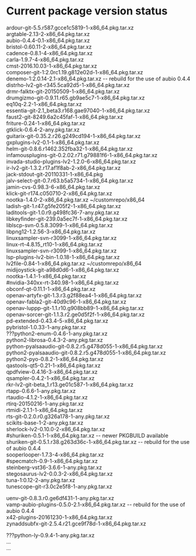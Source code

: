
# Current package version status  

ardour-git-5.5.r587.gcce1c5819-1-x86_64.pkg.tar.xz  
argtable-2.13-2-x86_64.pkg.tar.xz  
aubio-0.4.4-0.1-x86_64.pkg.tar.xz  
bristol-0.60.11-2-x86_64.pkg.tar.xz  
cadence-0.8.1-4-x86_64.pkg.tar.xz  
carla-1.9.7-4-x86_64.pkg.tar.xz  
cmst-2016.10.03-1-x86_64.pkg.tar.xz   
composer-git-1:2.0rc1.19.g812e02d-1-x86_64.pkg.tar.xz  
denemo-1:2.0.14-2.1-x86_64.pkg.tar.xz  -- rebuild for the use of aubio 0.4.4    
distrho-lv2-git-r345.5ca92d5-1-x86_64.pkg.tar.xz  
drmr-falktx-git-20150509-1-x86_64.pkg.tar.xz  
drumgizmo-git-0.9.11.r65.gb9ae5c7-1-x86_64.pkg.tar.xz  
eq10q-2.2-1-x86_64.pkg.tar.xz  
essentia-git-2.1_beta3.r168.gae97040-1-x86_64.pkg.tar.xz  
faust2-git-8249.6a2c45faf-1-x86_64.pkg.tar.xz  
friture-0.24-1-x86_64.pkg.tar.xz    
gtklick-0.6.4-2-any.pkg.tar.xz    
guitarix-git-0.35.2.r26.g249cd194-1-x86_64.pkg.tar.xz  
gxplugins-lv2-0.1-1-x86_64.pkg.tar.xz  
helm-git-0.8.6.r1462.352fba32-1-x86_64.pkg.tar.xz  
infamousplugins-git-0.2.02.r71.g79881f6-1-x86_64.pkg.tar.xz    
invada-studio-plugins-lv2-1.2.0-6-x86_64.pkg.tar.xz  
ir-lv2-git-1.3.2.r17.af1f8ab-2-x86_64.pkg.tar.xz  
jack-stdout-git-20110331-1-x86_64.pkg  
jalv-select-git-0.7.r63.b5a5734-1-x86_64.pkg.tar.xz  
jamin-cvs-0.98.3-6-x86_64.pkg.tar.xz  
klick-git-r174.c050710-2-x86_64.pkg.tar.xz  
nootka-1.4.0-2-x86_64.pkg.tar.xz ~/customrepo/x86_64  
ladish-git-1.r47.g5fe205f2-1-x86_64.pkg.tar.xz  
laditools-git-1.0.r9.g498fc36-7-any.pkg.tar.xz  
libkeyfinder-git-239.0a5ec7f-1-x86_64.pkg.tar.xz  
liblscp-svn-0.5.8.3099-1-x86_64.pkg.tar.xz  
libpng12-1.2.56-3-x86_64.pkg.tar.xz  
linuxsampler-svn-r3099-1-x86_64.pkg.tar.xz  
linux-rt-4.8.15_rt10-1-x86_64.pkg.tar.xz  
linuxsampler-svn-r3099-1-x86_64.pkg.tar.xz  
lsp-plugins-lv2-bin-1.0.18-1-x86_64.pkg.tar.xz  
lv2file-0.84-1-x86_64.pkg.tar.xz ~/customrepo/x86_64  
midijoystick-git-a98d0d6-1-x86_64.pkg.tar.xz  
nootka-1.4.1-1-x86_64.pkg.tar.xz   
#nvidia-340xx-rt-340.98-1-x86_64.pkg.tar.xz  
obconf-qt-0.11.1-1-x86_64.pkg.tar.xz  
openav-artyfx-git-1.3.r3.g2f88ea4-1-x86_64.pkg.tar.xz  
openav-fabla2-git-40d9c96-1-x86_64.pkg.tar.xz  
openav-luppp-git-1.1.r10.g908bb89-1-x86_64.pkg.tar.xz  
openav-sorcer-git-1.1.3.r2.ge0d5f2f-1-x86_64.pkg.tar.xz  
pd-extended-0.43.4-5-x86_64.pkg.tar.xz  
pybristol-1.0.33-1-any.pkg.tar.xz  
???python2-enum-0.4.6-1-any.pkg.tar.xz  
python2-librosa-0.4.3-2-any.pkg.tar.xz    
python-pyalsaaudio-git-0.8.2.r5.g478d055-1-x86_64.pkg.tar.xz   
python2-pyalsaaudio-git-0.8.2.r5.g478d055-1-x86_64.pkg.tar.xz  
python2-pyo-0.8.2-1-x86_64.pkg.tar.xz  
qastools-qt5-0.21-1-x86_64.pkg.tar.xz  
qpdfview-0.4.16-3-x86_64.pkg.tar.xz   
qsampler-0.4.2-1-x86_64.pkg.tar.xz  
rkr-lv2-git-beta_1.r13.ge01c587-1-x86_64.pkg.tar.xz  
rtapp-0.6.6-1-any.pkg.tar.xz  
rtaudio-4.1.2-1-x86_64.pkg.tar.xz  
rtirq-20150216-1-any.pkg.tar.xz  
rtmidi-2.1.1-1-x86_64.pkg.tar.xz  
rts-git-0.2.0.r0.g326a178-1-any.pkg.tar.xz  
scikits-base-1-2-any.pkg.tar.xz   
sherlock-lv2-0.10.0-2-x86_64.pkg.tar.xz  
#shuriken-0.5.1-1-x86_64.pkg.tar.xz -- newer PKGBUILD available  
shuriken-git-0.5.1.r38.g263d36c-1-x86_64.pkg.tar.xz  -- rebuild for the use of aubio 0.4.4      
sooperlooper-1.7.3-4-x86_64.pkg.tar.xz  
#specmatch-0.9-1-x86_64.pkg.tar.xz  
steinberg-vst36-3.6.6-1-any.pkg.tar.xz  
stegosaurus-lv2-0.0.3-2-x86_64.pkg.tar.xz  
tuna-1:0.12-2-any.pkg.tar.xz  
tunescope-git-r3.0c2e5f8-1-any.pkg.tar.xz    
  
uenv-git-0.8.3.r0.ge6df431-1-any.pkg.tar.xz  
vamp-aubio-plugins-0.5.0-2.1-x86_64.pkg.tar.xz -- rebuild for the use of aubio 0.4.4  
x42-plugins-20161230-1-x86_64.pkg.tar.xz  
zynaddsubfx-git-2.5.4.r21.gce9f78d-1-x86_64.pkg.tar.xz  
  
  
    
???python-ly-0.9.4-1-any.pkg.tar.xz  
...  
...  
